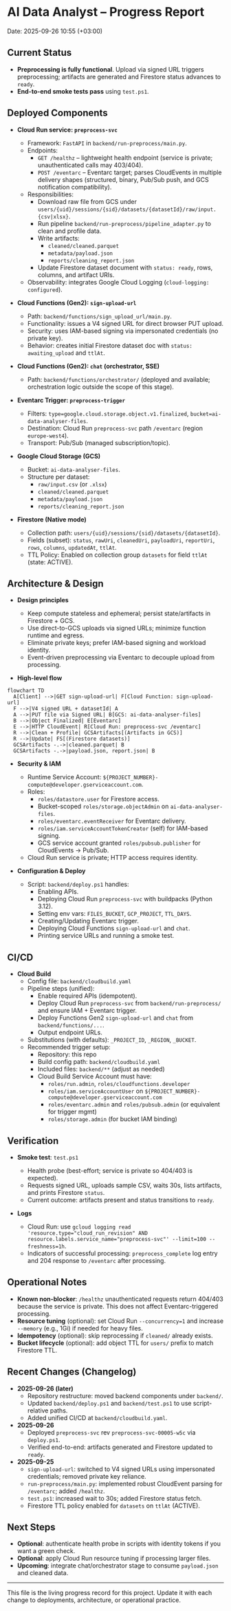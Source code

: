 # AI Data Analyst – Progress Report

Date: 2025-09-26 10:55 (+03:00)

## Current Status
- **Preprocessing is fully functional**. Upload via signed URL triggers preprocessing; artifacts are generated and Firestore status advances to `ready`.
- **End-to-end smoke tests pass** using `test.ps1`.

## Deployed Components
- **Cloud Run service: `preprocess-svc`**
  - Framework: `FastAPI` in `backend/run-preprocess/main.py`.
  - Endpoints:
    - `GET /healthz` – lightweight health endpoint (service is private; unauthenticated calls may 403/404).
    - `POST /eventarc` – Eventarc target; parses CloudEvents in multiple delivery shapes (structured, binary, Pub/Sub push, and GCS notification compatibility).
  - Responsibilities:
    - Download raw file from GCS under `users/{uid}/sessions/{sid}/datasets/{datasetId}/raw/input.{csv|xlsx}`.
    - Run pipeline `backend/run-preprocess/pipeline_adapter.py` to clean and profile data.
    - Write artifacts:
      - `cleaned/cleaned.parquet`
      - `metadata/payload.json`
      - `reports/cleaning_report.json`
    - Update Firestore dataset document with `status: ready`, rows, columns, and artifact URIs.
  - Observability: integrates Google Cloud Logging (`cloud-logging: configured`).

- **Cloud Functions (Gen2): `sign-upload-url`**
  - Path: `backend/functions/sign_upload_url/main.py`.
  - Functionality: issues a V4 signed URL for direct browser PUT upload.
  - Security: uses IAM-based signing via impersonated credentials (no private key).
  - Behavior: creates initial Firestore dataset doc with `status: awaiting_upload` and `ttlAt`.

- **Cloud Functions (Gen2): `chat` (orchestrator, SSE)**
  - Path: `backend/functions/orchestrator/` (deployed and available; orchestration logic outside the scope of this stage).

- **Eventarc Trigger: `preprocess-trigger`**
  - Filters: `type=google.cloud.storage.object.v1.finalized`, `bucket=ai-data-analyser-files`.
  - Destination: Cloud Run `preprocess-svc` path `/eventarc` (region `europe-west4`).
  - Transport: Pub/Sub (managed subscription/topic).

- **Google Cloud Storage (GCS)**
  - Bucket: `ai-data-analyser-files`.
  - Structure per dataset:
    - `raw/input.csv` (or `.xlsx`)
    - `cleaned/cleaned.parquet`
    - `metadata/payload.json`
    - `reports/cleaning_report.json`

- **Firestore (Native mode)**
  - Collection path: `users/{uid}/sessions/{sid}/datasets/{datasetId}`.
  - Fields (subset): `status`, `rawUri`, `cleanedUri`, `payloadUri`, `reportUri`, `rows`, `columns`, `updatedAt`, `ttlAt`.
  - TTL Policy: Enabled on collection group `datasets` for field `ttlAt` (state: ACTIVE).

## Architecture & Design
- **Design principles**
  - Keep compute stateless and ephemeral; persist state/artifacts in Firestore + GCS.
  - Use direct-to-GCS uploads via signed URLs; minimize function runtime and egress.
  - Eliminate private keys; prefer IAM-based signing and workload identity.
  - Event-driven preprocessing via Eventarc to decouple upload from processing.

- **High-level flow**
```mermaid
flowchart TD
  A[Client] -->|GET sign-upload-url| F[Cloud Function: sign-upload-url]
  F -->|V4 signed URL + datasetId| A
  A -->|PUT file via Signed URL| B[GCS: ai-data-analyser-files]
  B -->|Object Finalized| E[Eventarc]
  E -->|HTTP CloudEvent| R[Cloud Run: preprocess-svc /eventarc]
  R -->|Clean + Profile| GCSArtifacts[(Artifacts in GCS)]
  R -->|Update| FS[(Firestore datasets)]
  GCSArtifacts -.->|cleaned.parquet| B
  GCSArtifacts -.->|payload.json, report.json| B
```

- **Security & IAM**
  - Runtime Service Account: `${PROJECT_NUMBER}-compute@developer.gserviceaccount.com`.
  - Roles:
    - `roles/datastore.user` for Firestore access.
    - Bucket-scoped `roles/storage.objectAdmin` on `ai-data-analyser-files`.
    - `roles/eventarc.eventReceiver` for Eventarc delivery.
    - `roles/iam.serviceAccountTokenCreator` (self) for IAM-based signing.
    - GCS service account granted `roles/pubsub.publisher` for CloudEvents → Pub/Sub.
  - Cloud Run service is private; HTTP access requires identity.

- **Configuration & Deploy**
  - Script: `backend/deploy.ps1` handles:
    - Enabling APIs.
    - Deploying Cloud Run `preprocess-svc` with buildpacks (Python 3.12).
    - Setting env vars: `FILES_BUCKET`, `GCP_PROJECT`, `TTL_DAYS`.
    - Creating/Updating Eventarc trigger.
    - Deploying Cloud Functions `sign-upload-url` and `chat`.
    - Printing service URLs and running a smoke test.

## CI/CD
- **Cloud Build**
  - Config file: `backend/cloudbuild.yaml`
  - Pipeline steps (unified):
    - Enable required APIs (idempotent).
    - Deploy Cloud Run `preprocess-svc` from `backend/run-preprocess/` and ensure IAM + Eventarc trigger.
    - Deploy Functions Gen2 `sign-upload-url` and `chat` from `backend/functions/...`.
    - Output endpoint URLs.
  - Substitutions (with defaults): `_PROJECT_ID`, `_REGION`, `_BUCKET`.
  - Recommended trigger setup:
    - Repository: this repo
    - Build config path: `backend/cloudbuild.yaml`
    - Included files: `backend/**` (adjust as needed)
    - Cloud Build Service Account must have:
      - `roles/run.admin`, `roles/cloudfunctions.developer`
      - `roles/iam.serviceAccountUser` on `${PROJECT_NUMBER}-compute@developer.gserviceaccount.com`
      - `roles/eventarc.admin` and `roles/pubsub.admin` (or equivalent for trigger mgmt)
      - `roles/storage.admin` (for bucket IAM binding)

## Verification
- **Smoke test**: `test.ps1`
  - Health probe (best-effort; service is private so 404/403 is expected).
  - Requests signed URL, uploads sample CSV, waits 30s, lists artifacts, and prints Firestore `status`.
  - Current outcome: artifacts present and status transitions to `ready`.

- **Logs**
  - Cloud Run: use `gcloud logging read 'resource.type="cloud_run_revision" AND resource.labels.service_name="preprocess-svc"' --limit=100 --freshness=1h`.
  - Indicators of successful processing: `preprocess_complete` log entry and 204 response to `/eventarc` after processing.

## Operational Notes
- **Known non-blocker**: `/healthz` unauthenticated requests return 404/403 because the service is private. This does not affect Eventarc-triggered processing.
- **Resource tuning** (optional): set Cloud Run `--concurrency=1` and increase `--memory` (e.g., 1Gi) if needed for heavy files.
- **Idempotency** (optional): skip reprocessing if `cleaned/` already exists.
- **Bucket lifecycle** (optional): add object TTL for `users/` prefix to match Firestore TTL.

## Recent Changes (Changelog)
- **2025-09-26 (later)**
  - Repository restructure: moved backend components under `backend/`.
  - Updated `backend/deploy.ps1` and `backend/test.ps1` to use script-relative paths.
  - Added unified CI/CD at `backend/cloudbuild.yaml`.
- **2025-09-26**
  - Deployed `preprocess-svc` rev `preprocess-svc-00005-w5c` via `deploy.ps1`.
  - Verified end-to-end: artifacts generated and Firestore updated to `ready`.
- **2025-09-25**
  - `sign-upload-url`: switched to V4 signed URLs using impersonated credentials; removed private key reliance.
  - `run-preprocess/main.py`: implemented robust CloudEvent parsing for `/eventarc`; added `/healthz`.
  - `test.ps1`: increased wait to 30s; added Firestore status fetch.
  - Firestore TTL policy enabled for `datasets` on `ttlAt` (ACTIVE).

## Next Steps
- **Optional**: authenticate health probe in scripts with identity tokens if you want a green check.
- **Optional**: apply Cloud Run resource tuning if processing larger files.
- **Upcoming**: integrate chat/orchestrator stage to consume `payload.json` and cleaned data.

---

This file is the living progress record for this project. Update it with each change to deployments, architecture, or operational practice.
